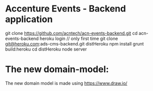 # Accenture Events - Backend application
git clone https://github.com/acntech/acn-events-backend.git
cd acn-events-backend
heroku login // only first time
git clone git@heroku.com:ads-cms-backend.git distHeroku
npm install
grunt build:heroku
cd distHeroku
node server


# The new domain-model:
The new domain model is made using https://www.draw.io/

